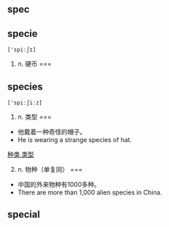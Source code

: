 ## spec

## specie

`['spiːʃɪ]`

1. n. 硬币
===

## species

`['spiːʃiːz]`

1. n. 类型
===

- 他戴着一种奇怪的帽子。
- He is wearing a strange species of hat.

[种类,类型](词义辨析/种类,类型.md)

2. n. 物种（单复同）
===

- 中国的外来物种有1000多种。
- There are more than 1,000 alien species in China.

## special

